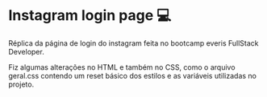 # Instagram login page :computer:



Réplica da página de login do instagram feita no bootcamp everis FullStack Developer.

Fiz algumas alterações no HTML e também no CSS, como o arquivo geral.css contendo um reset básico dos estilos e as variáveis utilizadas no projeto.
